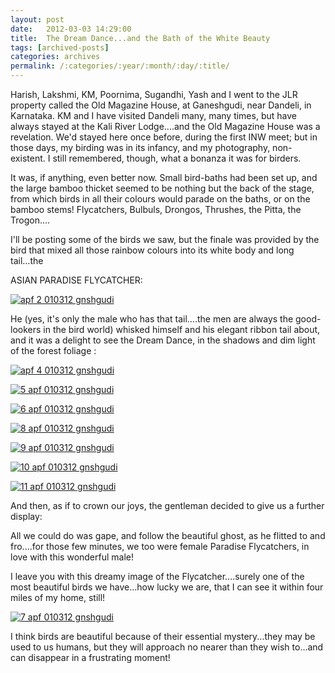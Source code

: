 ```yaml
---
layout: post
date:	2012-03-03 14:29:00
title:  The Dream Dance...and the Bath of the White Beauty
tags: [archived-posts]
categories: archives
permalink: /:categories/:year/:month/:day/:title/
---
```

Harish, Lakshmi, KM, Poornima, Sugandhi, Yash and I went to the JLR property called the Old Magazine House, at Ganeshgudi, near Dandeli, in Karnataka. KM and I have visited Dandeli many, many times, but have always stayed at the Kali River Lodge....and the Old Magazine House was a revelation. We'd stayed here once before, during the first INW meet; but in those days, my birding was in its infancy, and my photography, non-existent. I still remembered, though, what a bonanza it was for birders.

It was, if anything, even better now. Small bird-baths had been set up, and the large bamboo thicket seemed to be nothing but the back of the stage, from which birds in all their colours would parade on the baths, or on the bamboo stems! Flycatchers, Bulbuls, Drongos, Thrushes, the Pitta, the Trogon....

I'll be posting some of the birds we saw, but the finale was provided by the bird that mixed all those rainbow colours into its white body and long tail...the

ASIAN PARADISE FLYCATCHER:

<a href="http://s1264.photobucket.com/albums/jj483/mnypx/?action=view&amp;current=IMG_4553.jpg" target="_blank"><img src="http://i1264.photobucket.com/albums/jj483/mnypx/IMG_4553.jpg" border="0" alt="apf 2 010312 gnshgudi"></a>

<lj-cut text="want to see the dance and the bath?">

He (yes, it's only the male who has that tail....the men are always the good-lookers in the bird world) whisked himself and his elegant ribbon tail about, and it was a delight to see the Dream Dance, in the shadows and dim light of the forest  foliage :


<a href="http://s1264.photobucket.com/albums/jj483/mnypx/?action=view&amp;current=IMG_4564.jpg" target="_blank"><img src="http://i1264.photobucket.com/albums/jj483/mnypx/IMG_4564.jpg" border="0" alt="apf 4 010312 gnshgudi"></a>


<a href="http://s1264.photobucket.com/albums/jj483/mnypx/?action=view&amp;current=IMG_4565.jpg" target="_blank"><img src="http://i1264.photobucket.com/albums/jj483/mnypx/IMG_4565.jpg" border="0" alt="5 apf 010312 gnshgudi"></a>

<a href="http://s1264.photobucket.com/albums/jj483/mnypx/?action=view&amp;current=IMG_4566.jpg" target="_blank"><img src="http://i1264.photobucket.com/albums/jj483/mnypx/IMG_4566.jpg" border="0" alt="6 apf 010312 gnshgudi"></a>


<a href="http://s1264.photobucket.com/albums/jj483/mnypx/?action=view&amp;current=IMG_4570.jpg" target="_blank"><img src="http://i1264.photobucket.com/albums/jj483/mnypx/IMG_4570.jpg" border="0" alt="8 apf 010312 gnshgudi"></a>

<a href="http://s1264.photobucket.com/albums/jj483/mnypx/?action=view&amp;current=IMG_4571.jpg" target="_blank"><img src="http://i1264.photobucket.com/albums/jj483/mnypx/IMG_4571.jpg" border="0" alt="9 apf 010312 gnshgudi"></a>

<a href="http://s1264.photobucket.com/albums/jj483/mnypx/?action=view&amp;current=IMG_4572.jpg" target="_blank"><img src="http://i1264.photobucket.com/albums/jj483/mnypx/IMG_4572.jpg" border="0" alt="10 apf 010312 gnshgudi"></a>

<a href="http://s1264.photobucket.com/albums/jj483/mnypx/?action=view&amp;current=IMG_4573.jpg" target="_blank"><img src="http://i1264.photobucket.com/albums/jj483/mnypx/IMG_4573.jpg" border="0" alt="11 apf 010312 gnshgudi"></a>


And then, as if to crown our joys, the gentleman decided to give us a further display:



<lj-embed id="858"/>

All we could do was gape, and follow the beautiful ghost, as he flitted to and fro....for those few minutes, we too were female Paradise Flycatchers, in love with this wonderful male!

</lj-cut>


I leave you with this dreamy image of the Flycatcher....surely one of the most beautiful birds we have...how lucky we are, that I can see it within four miles of my home, still!


<a href="http://s1264.photobucket.com/albums/jj483/mnypx/?action=view&amp;current=IMG_4568.jpg" target="_blank"><img src="http://i1264.photobucket.com/albums/jj483/mnypx/IMG_4568.jpg" border="0" alt="7 apf 010312 gnshgudi"></a>

I think birds are beautiful because of their essential mystery...they may be used to us humans, but they will approach no nearer than they wish to...and can disappear in a frustrating moment!

